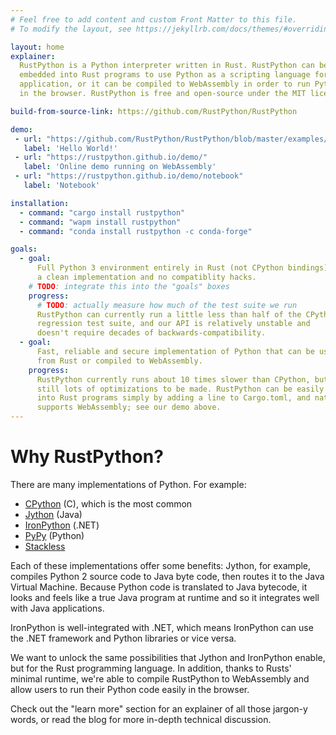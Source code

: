 ```yaml
---
# Feel free to add content and custom Front Matter to this file.
# To modify the layout, see https://jekyllrb.com/docs/themes/#overriding-theme-defaults

layout: home
explainer:
  RustPython is a Python interpreter written in Rust. RustPython can be
  embedded into Rust programs to use Python as a scripting language for your
  application, or it can be compiled to WebAssembly in order to run Python
  in the browser. RustPython is free and open-source under the MIT license.

build-from-source-link: https://github.com/RustPython/RustPython

demo:
 - url: "https://github.com/RustPython/RustPython/blob/master/examples/hello_embed.rs"
   label: 'Hello World!'
 - url: "https://rustpython.github.io/demo/"
   label: 'Online demo running on WebAssembly'
 - url: "https://rustpython.github.io/demo/notebook"
   label: 'Notebook'

installation:
  - command: "cargo install rustpython"
  - command: "wapm install rustpython"
  - command: "conda install rustpython -c conda-forge"

goals:
  - goal:
      Full Python 3 environment entirely in Rust (not CPython bindings), with
      a clean implementation and no compatiblity hacks.
    # TODO: integrate this into the "goals" boxes
    progress:
      # TODO: actually measure how much of the test suite we run
      RustPython can currently run a little less than half of the CPython
      regression test suite, and our API is relatively unstable and
      doesn't require decades of backwards-compatibility.
  - goal:
      Fast, reliable and secure implementation of Python that can be used
      from Rust or compiled to WebAssembly.
    progress:
      RustPython currently runs about 10 times slower than CPython, but there's
      still lots of optimizations to be made. RustPython can be easily embedded
      into Rust programs simply by adding a line to Cargo.toml, and natively
      supports WebAssembly; see our demo above.
---
```


# Why RustPython?

There are many implementations of Python. For example:
- [CPython](https://github.com/python/cpython) (C), which is the most common
- [Jython](https://www.jython.org/) (Java)
- [IronPython](https://ironpython.net/) (.NET)
- [PyPy](https://www.pypy.org/) (Python)  
- [Stackless](http://www.stackless.com/)

Each of these implementations offer some benefits: Jython, for example, compiles Python 2 source code to Java byte code, then routes it to the Java Virtual Machine. Because Python code is translated to Java bytecode, it looks and feels like a true Java program at runtime and so it integrates well with Java applications.   

IronPython is well-integrated with .NET, which means IronPython can use the .NET framework and Python libraries or vice versa.

We want to unlock the same possibilities that Jython and IronPython enable, but for the Rust programming language. In addition, thanks to Rusts' minimal runtime, we're able to compile RustPython to WebAssembly and allow users to run their Python code easily in the browser.

Check out the "learn more" section for an explainer of all those jargon-y words, or read the blog for more in-depth technical discussion.
